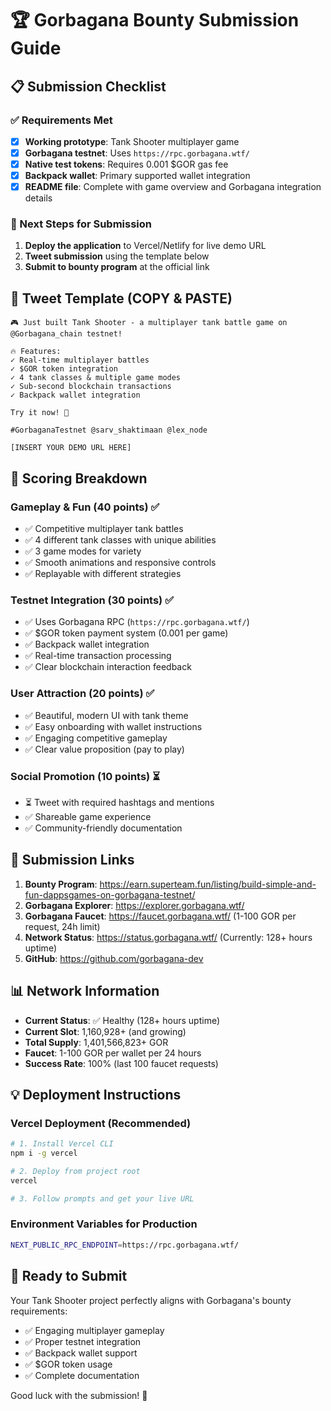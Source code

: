 # 🏆 Gorbagana Bounty Submission Guide

## 📋 Submission Checklist

### ✅ Requirements Met

- [x] **Working prototype**: Tank Shooter multiplayer game
- [x] **Gorbagana testnet**: Uses `https://rpc.gorbagana.wtf/`
- [x] **Native test tokens**: Requires 0.001 $GOR gas fee
- [x] **Backpack wallet**: Primary supported wallet integration
- [x] **README file**: Complete with game overview and Gorbagana integration details

### 🚀 Next Steps for Submission

1. **Deploy the application** to Vercel/Netlify for live demo URL
2. **Tweet submission** using the template below
3. **Submit to bounty program** at the official link

## 📱 Tweet Template (COPY & PASTE)

```
🎮 Just built Tank Shooter - a multiplayer tank battle game on @Gorbagana_chain testnet! 

🔥 Features:
✓ Real-time multiplayer battles
✓ $GOR token integration  
✓ 4 tank classes & multiple game modes
✓ Sub-second blockchain transactions
✓ Backpack wallet integration

Try it now! 🚀

#GorbaganaTestnet @sarv_shaktimaan @lex_node

[INSERT YOUR DEMO URL HERE]
```

## 🎯 Scoring Breakdown

### Gameplay & Fun (40 points) ✅

- ✅ Competitive multiplayer tank battles
- ✅ 4 different tank classes with unique abilities
- ✅ 3 game modes for variety
- ✅ Smooth animations and responsive controls
- ✅ Replayable with different strategies

### Testnet Integration (30 points) ✅

- ✅ Uses Gorbagana RPC (`https://rpc.gorbagana.wtf/`)
- ✅ $GOR token payment system (0.001 per game)
- ✅ Backpack wallet integration
- ✅ Real-time transaction processing
- ✅ Clear blockchain interaction feedback

### User Attraction (20 points) ✅

- ✅ Beautiful, modern UI with tank theme
- ✅ Easy onboarding with wallet instructions
- ✅ Engaging competitive gameplay
- ✅ Clear value proposition (pay to play)

### Social Promotion (10 points) ⏳

- ⏳ Tweet with required hashtags and mentions
- ✅ Shareable game experience
- ✅ Community-friendly documentation

## 🔗 Submission Links

1. **Bounty Program**: <https://earn.superteam.fun/listing/build-simple-and-fun-dappsgames-on-gorbagana-testnet/>
2. **Gorbagana Explorer**: <https://explorer.gorbagana.wtf/>
3. **Gorbagana Faucet**: <https://faucet.gorbagana.wtf/> (1-100 GOR per request, 24h limit)
4. **Network Status**: <https://status.gorbagana.wtf/> (Currently: 128+ hours uptime)
5. **GitHub**: <https://github.com/gorbagana-dev>

## 📊 Network Information

- **Current Status**: ✅ Healthy (128+ hours uptime)
- **Current Slot**: 1,160,928+ (and growing)
- **Total Supply**: 1,401,566,823+ GOR
- **Faucet**: 1-100 GOR per wallet per 24 hours
- **Success Rate**: 100% (last 100 faucet requests)

## 💡 Deployment Instructions

### Vercel Deployment (Recommended)

```bash
# 1. Install Vercel CLI
npm i -g vercel

# 2. Deploy from project root
vercel

# 3. Follow prompts and get your live URL
```

### Environment Variables for Production

```bash
NEXT_PUBLIC_RPC_ENDPOINT=https://rpc.gorbagana.wtf/
```

## 🎉 Ready to Submit

Your Tank Shooter project perfectly aligns with Gorbagana's bounty requirements:

- ✅ Engaging multiplayer gameplay
- ✅ Proper testnet integration
- ✅ Backpack wallet support
- ✅ $GOR token usage
- ✅ Complete documentation

Good luck with the submission! 🚀
